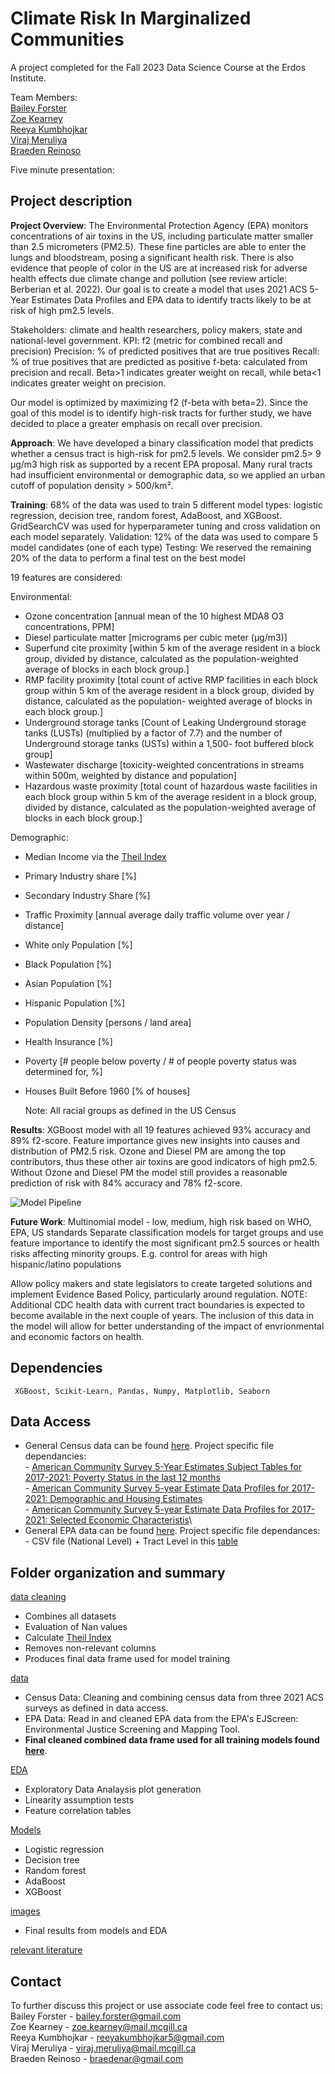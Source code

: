 
# Climate Risk In Marginalized Communities
A project completed for the Fall 2023 Data Science Course at the Erdos Institute.

Team Members: \
[Bailey Forster](https://www.linkedin.com/in/bailey-forster-0b8555174/) \
[Zoe Kearney](https://www.linkedin.com/in/zoe-kearney/) \
[Reeya Kumbhojkar](https://www.linkedin.com/in/reeyakumbhojkar5/) \
[Viraj Meruliya](https://www.linkedin.com/in/viraj-meruliya-437036124/) \
[Braeden Reinoso](https://github.com/braeden-reinoso)

Five minute presentation: 

## Project description

**Project Overview**: The Environmental Protection Agency (EPA) monitors concentrations of air toxins in the US, including particulate matter smaller than 2.5 micrometers (PM2.5). These fine particles are able to enter the lungs and bloodstream, posing a significant health risk. There is also evidence that people of color in the US are at increased risk for adverse health effects due climate change and pollution (see review article: Berberian et al. 2022). Our goal is to create a model that uses 2021 ACS 5-Year Estimates Data Profiles and EPA data to identify tracts likely to be at risk of high pm2.5 levels.

Stakeholders: climate and health researchers, policy makers, state and national-level government.
KPI: f2 (metric for combined recall and precision)
Precision: % of predicted positives that are true positives
Recall: % of true positives that are predicted as positive
f-beta: calculated from precision and recall. Beta>1 indicates greater weight on recall, while beta<1 indicates greater weight on precision.

Our model is optimized by maximizing f2 (f-beta with beta=2). Since the goal of this model is to identify high-risk tracts for further study, we have decided to place a greater emphasis on recall over precision.

**Approach**: We have developed a binary classification model that predicts whether a census tract is high-risk for pm2.5 levels. We consider pm2.5> 9 µg/m3 high risk as supported by a recent EPA proposal.
Many rural tracts had insufficient environmental or demographic data, so we applied an urban cutoff of population density > 500/km².

**Training**: 68% of the data was used to train 5 different model types: logistic regression, decision tree, random forest, AdaBoost, and XGBoost. GridSearchCV was used for hyperparameter tuning and cross validation on each model separately.
Validation: 12% of the data was used to compare 5 model candidates (one of each type)
Testing: We reserved the remaining 20% of the data to perform a final test on the best model

19 features are considered:

Environmental:
- Ozone concentration [annual mean of the 10 highest MDA8 O3 concentrations, PPM]
- Diesel particulate matter [micrograms per cubic meter (μg/m3)]
- Superfund cite proximity [within 5 km of the average resident in a block group, divided by distance, calculated as the population-weighted average of blocks in each block group.]
- RMP facility proximity [total count of active RMP facilities in each block group within 5 km of the average resident in a block group, divided by distance, calculated as the population- weighted average of blocks in each block group.]
- Underground storage tanks [Count of Leaking Underground storage tanks (LUSTs)  (multiplied by a factor of 7.7) and the number of Underground storage tanks (USTs) within a 1,500- foot buffered block group]
- Wastewater discharge [toxicity-weighted concentrations in streams within 500m, weighted by distance and population]
- Hazardous waste proximity [total count of hazardous waste facilities in each block group within 5 km of the average resident in a block group, divided by distance, calculated as the population-weighted average of blocks in each block group.]

Demographic:
- Median Income via the [Theil Index](https://en.wikipedia.org/wiki/Theil_index)
- Primary Industry share [%]
- Secondary Industry Share [%]
- Traffic Proximity [annual average daily traffic volume over year / distance]
- White only Population [%]
- Black Population [%]
- Asian Population [%]
- Hispanic Population [%]
- Population Density [persons / land area]
- Health Insurance [%]
- Poverty [# people below poverty / # of people poverty status was determined for, %]
- Houses Built Before 1960 [% of houses]

  Note: All racial groups as defined in the US Census

**Results**: XGBoost model with all 19 features achieved 93% accuracy and 89% f2-score. Feature importance gives new insights into causes and distribution of PM2.5 risk. Ozone and Diesel PM are among the top contributors, thus these other air toxins are good indicators of high pm2.5.  Without Ozone and Diesel PM the model still provides a reasonable prediction of risk with 84% accuracy and 78% f2-score. 

![Model Pipeline](https://github.com/zkearney7730/EJ-Erdos-Project/assets/77342133/7935b35f-bf84-4904-82b8-c4713ad15d11)


**Future Work**: 
Multinomial model - low, medium, high risk based on WHO, EPA, US standards
Separate classification models for target groups and use feature importance to identify the most significant pm2.5 sources or health risks affecting minority groups. 
E.g. control for areas with high hispanic/latino populations

Allow policy makers and state legislators to create targeted solutions and implement Evidence Based Policy, particularly around regulation. 
NOTE: Additional CDC health data with current tract boundaries is expected to become available in the next couple of years. The inclusion of this data in the model 
will allow for better understanding of the impact of envrionmental and economic factors on health.


## Dependencies

<pre><code> XGBoost, Scikit-Learn, Pandas, Numpy, Matplotlib, Seaborn
</code></pre>

## Data Access

- General Census data can be found [here](https://www.census.gov/data/developers/data-sets/acs-5year.html). Project specific file dependancies:\
        - [American Community Survey 5-Year Estimates Subject Tables for 2017-2021: Poverty Status in the last 12 months](https://data.census.gov/table/ACSST5Y2021.S1701?y=2021&d=ACS%205-Year%20Estimates%20Subject%20Tables)\
        - [American Community Survey 5-year Estimate Data Profiles for 2017-2021: Demographic and Housing Estimates](https://data.census.gov/table?y=2021&d=ACS%205-Year%20Estimates%20Data%20Profiles)\
        - [American Community Survey 5-year Estimate Data Profiles for 2017-2021: Selected Economic Characteristis](https://data.census.gov/table/ACSDP5Y2021.DP03?y=2021&d=ACS%205-Year%20Estimates%20Data%20Profiles)\
- General EPA data can be found [here](https://www.epa.gov/ejscreen/download-ejscreen-data). Project specific file dependances:\
        - CSV file (National Level) + Tract Level in this [table](https://www.epa.gov/ejscreen/download-ejscreen-data)


## Folder organization and summary
[data cleaning](https://github.com/zkearney7730/EJ-Erdos-Project/tree/main/data%20cleaning)
- Combines all datasets
- Evaluation of Nan values 
- Calculate [Theil Index](https://en.wikipedia.org/wiki/Theil_index)
- Removes non-relevant columns
- Produces final data frame used for model training 

[data](https://github.com/zkearney7730/EJ-Erdos-Project/tree/main/data)
- Census Data: Cleaning and combining census data from three 2021 ACS surveys as defined in data access. 
- EPA Data: Read in and cleaned EPA data from the EPA's EJScreen: Environmental Justice Screening and Mapping Tool.
- **Final cleaned combined data frame used for all training models found [here](https://github.com/zkearney7730/EJ-Erdos-Project/blob/main/data/census_epa_theil_cleaned.csv)**. 

[EDA](https://github.com/zkearney7730/EJ-Erdos-Project/tree/main/EDA) 
- Exploratory Data Analaysis plot generation 
- Linearity assumption tests 
- Feature correlation tables

[Models](https://github.com/zkearney7730/EJ-Erdos-Project/tree/main/Models)
- Logistic regression
- Decision tree
- Random forest
- AdaBoost
- XGBoost

[images](https://github.com/zkearney7730/EJ-Erdos-Project/tree/main/images)
- Final results from models and EDA 

[relevant literature](https://github.com/zkearney7730/EJ-Erdos-Project/tree/main/relevant%20literature)

## Contact 
To further discuss this project or use associate code feel free to contact us:\
Bailey Forster - bailey.forster@gmail.com\
Zoe Kearney - zoe.kearney@mail.mcgill.ca \
Reeya Kumbhojkar - reeyakumbhojkar5@gmail.com \
Viraj Meruliya - viraj.meruliya@mail.mcgill.ca \
Braeden Reinoso - braedenar@gmail.com





